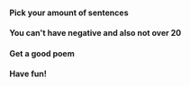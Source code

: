 #### Pick your amount of sentences
#### You can't have negative and also not over 20
#### Get a good poem
#### Have fun!
